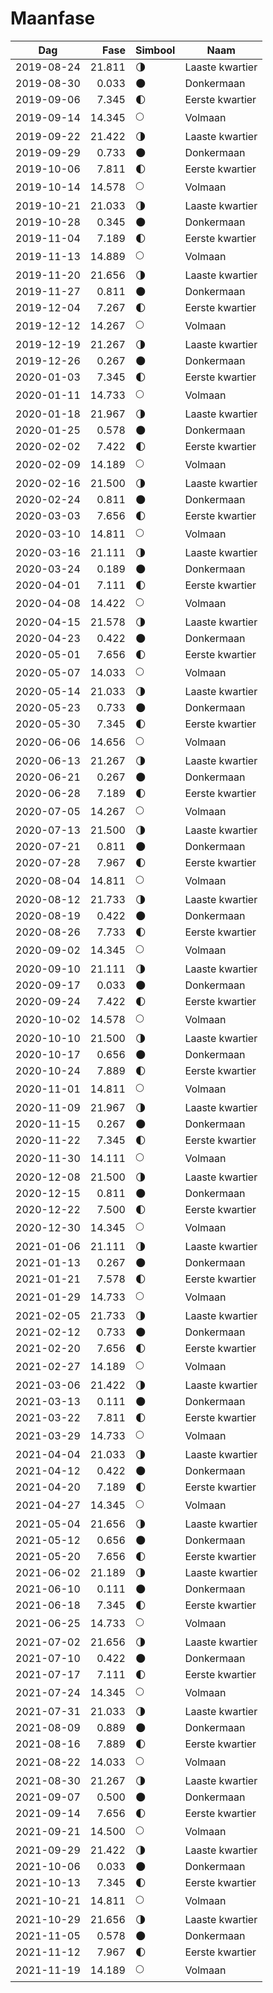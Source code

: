 # Maanfase
    
Dag        | Fase   | Simbool | Naam
-----------|-------:|---|---
2019-08-24 | 21.811 | 🌗 | Laaste kwartier
2019-08-30 |  0.033 | 🌑 | Donkermaan
2019-09-06 |  7.345 | 🌓 | Eerste kwartier
2019-09-14 | 14.345 | 🌕 | Volmaan
2019-09-22 | 21.422 | 🌗 | Laaste kwartier
2019-09-29 |  0.733 | 🌑 | Donkermaan
2019-10-06 |  7.811 | 🌓 | Eerste kwartier
2019-10-14 | 14.578 | 🌕 | Volmaan
2019-10-21 | 21.033 | 🌗 | Laaste kwartier
2019-10-28 |  0.345 | 🌑 | Donkermaan
2019-11-04 |  7.189 | 🌓 | Eerste kwartier
2019-11-13 | 14.889 | 🌕 | Volmaan
2019-11-20 | 21.656 | 🌗 | Laaste kwartier
2019-11-27 |  0.811 | 🌑 | Donkermaan
2019-12-04 |  7.267 | 🌓 | Eerste kwartier
2019-12-12 | 14.267 | 🌕 | Volmaan
2019-12-19 | 21.267 | 🌗 | Laaste kwartier
2019-12-26 |  0.267 | 🌑 | Donkermaan
2020-01-03 |  7.345 | 🌓 | Eerste kwartier
2020-01-11 | 14.733 | 🌕 | Volmaan
2020-01-18 | 21.967 | 🌗 | Laaste kwartier
2020-01-25 |  0.578 | 🌑 | Donkermaan
2020-02-02 |  7.422 | 🌓 | Eerste kwartier
2020-02-09 | 14.189 | 🌕 | Volmaan
2020-02-16 | 21.500 | 🌗 | Laaste kwartier
2020-02-24 |  0.811 | 🌑 | Donkermaan
2020-03-03 |  7.656 | 🌓 | Eerste kwartier
2020-03-10 | 14.811 | 🌕 | Volmaan
2020-03-16 | 21.111 | 🌗 | Laaste kwartier
2020-03-24 |  0.189 | 🌑 | Donkermaan
2020-04-01 |  7.111 | 🌓 | Eerste kwartier
2020-04-08 | 14.422 | 🌕 | Volmaan
2020-04-15 | 21.578 | 🌗 | Laaste kwartier
2020-04-23 |  0.422 | 🌑 | Donkermaan
2020-05-01 |  7.656 | 🌓 | Eerste kwartier
2020-05-07 | 14.033 | 🌕 | Volmaan
2020-05-14 | 21.033 | 🌗 | Laaste kwartier
2020-05-23 |  0.733 | 🌑 | Donkermaan
2020-05-30 |  7.345 | 🌓 | Eerste kwartier
2020-06-06 | 14.656 | 🌕 | Volmaan
2020-06-13 | 21.267 | 🌗 | Laaste kwartier
2020-06-21 |  0.267 | 🌑 | Donkermaan
2020-06-28 |  7.189 | 🌓 | Eerste kwartier
2020-07-05 | 14.267 | 🌕 | Volmaan
2020-07-13 | 21.500 | 🌗 | Laaste kwartier
2020-07-21 |  0.811 | 🌑 | Donkermaan
2020-07-28 |  7.967 | 🌓 | Eerste kwartier
2020-08-04 | 14.811 | 🌕 | Volmaan
2020-08-12 | 21.733 | 🌗 | Laaste kwartier
2020-08-19 |  0.422 | 🌑 | Donkermaan
2020-08-26 |  7.733 | 🌓 | Eerste kwartier
2020-09-02 | 14.345 | 🌕 | Volmaan
2020-09-10 | 21.111 | 🌗 | Laaste kwartier
2020-09-17 |  0.033 | 🌑 | Donkermaan
2020-09-24 |  7.422 | 🌓 | Eerste kwartier
2020-10-02 | 14.578 | 🌕 | Volmaan
2020-10-10 | 21.500 | 🌗 | Laaste kwartier
2020-10-17 |  0.656 | 🌑 | Donkermaan
2020-10-24 |  7.889 | 🌓 | Eerste kwartier
2020-11-01 | 14.811 | 🌕 | Volmaan
2020-11-09 | 21.967 | 🌗 | Laaste kwartier
2020-11-15 |  0.267 | 🌑 | Donkermaan
2020-11-22 |  7.345 | 🌓 | Eerste kwartier
2020-11-30 | 14.111 | 🌕 | Volmaan
2020-12-08 | 21.500 | 🌗 | Laaste kwartier
2020-12-15 |  0.811 | 🌑 | Donkermaan
2020-12-22 |  7.500 | 🌓 | Eerste kwartier
2020-12-30 | 14.345 | 🌕 | Volmaan
2021-01-06 | 21.111 | 🌗 | Laaste kwartier
2021-01-13 |  0.267 | 🌑 | Donkermaan
2021-01-21 |  7.578 | 🌓 | Eerste kwartier
2021-01-29 | 14.733 | 🌕 | Volmaan
2021-02-05 | 21.733 | 🌗 | Laaste kwartier
2021-02-12 |  0.733 | 🌑 | Donkermaan
2021-02-20 |  7.656 | 🌓 | Eerste kwartier
2021-02-27 | 14.189 | 🌕 | Volmaan
2021-03-06 | 21.422 | 🌗 | Laaste kwartier
2021-03-13 |  0.111 | 🌑 | Donkermaan
2021-03-22 |  7.811 | 🌓 | Eerste kwartier
2021-03-29 | 14.733 | 🌕 | Volmaan
2021-04-04 | 21.033 | 🌗 | Laaste kwartier
2021-04-12 |  0.422 | 🌑 | Donkermaan
2021-04-20 |  7.189 | 🌓 | Eerste kwartier
2021-04-27 | 14.345 | 🌕 | Volmaan
2021-05-04 | 21.656 | 🌗 | Laaste kwartier
2021-05-12 |  0.656 | 🌑 | Donkermaan
2021-05-20 |  7.656 | 🌓 | Eerste kwartier
2021-06-02 | 21.189 | 🌗 | Laaste kwartier
2021-06-10 |  0.111 | 🌑 | Donkermaan
2021-06-18 |  7.345 | 🌓 | Eerste kwartier
2021-06-25 | 14.733 | 🌕 | Volmaan
2021-07-02 | 21.656 | 🌗 | Laaste kwartier
2021-07-10 |  0.422 | 🌑 | Donkermaan
2021-07-17 |  7.111 | 🌓 | Eerste kwartier
2021-07-24 | 14.345 | 🌕 | Volmaan
2021-07-31 | 21.033 | 🌗 | Laaste kwartier
2021-08-09 |  0.889 | 🌑 | Donkermaan
2021-08-16 |  7.889 | 🌓 | Eerste kwartier
2021-08-22 | 14.033 | 🌕 | Volmaan
2021-08-30 | 21.267 | 🌗 | Laaste kwartier
2021-09-07 |  0.500 | 🌑 | Donkermaan
2021-09-14 |  7.656 | 🌓 | Eerste kwartier
2021-09-21 | 14.500 | 🌕 | Volmaan
2021-09-29 | 21.422 | 🌗 | Laaste kwartier
2021-10-06 |  0.033 | 🌑 | Donkermaan
2021-10-13 |  7.345 | 🌓 | Eerste kwartier
2021-10-21 | 14.811 | 🌕 | Volmaan
2021-10-29 | 21.656 | 🌗 | Laaste kwartier
2021-11-05 |  0.578 | 🌑 | Donkermaan
2021-11-12 |  7.967 | 🌓 | Eerste kwartier
2021-11-19 | 14.189 | 🌕 | Volmaan
